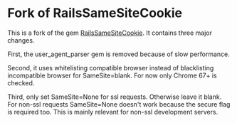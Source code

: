 # Fork of RailsSameSiteCookie

This is a fork of the gem [RailsSameSiteCookie](https://github.com/pschinis/rails_same_site_cookie/). It contains three major changes.
 
 First, the user_agent_parser gem is removed because of slow performance.
 
 Second, it uses whitelisting compatible browser instead of blacklisting incompatible browser for SameSite=blank. For now only Chrome 67+ is checked.

Third, only set SameSite=None for ssl requests. Otherwise leave it blank. For non-ssl requests SameSite=None doesn't work because the secure flag is required too. This is mainly relevant for non-ssl development servers.
